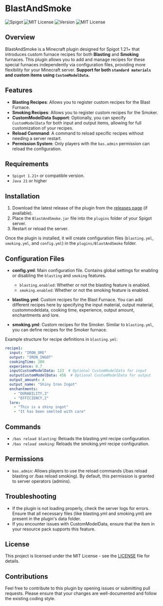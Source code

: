 # BlastAndSmoke
![Spigot](https://img.shields.io/badge/Spigot-1.21.x-yellow.svg)
![MIT License](https://img.shields.io/badge/PaperMC-1.21.x-blue.svg)
![Version](https://img.shields.io/badge/Version-1.0-gray.svg)
![MIT License](https://img.shields.io/badge/License-MIT-green.svg)
## Overview
BlastAndSmoke is a Minecraft plugin designed for Spigot 1.21+ that introduces custom furnace recipes for both **Blasting** and **Smoking** furnaces. This plugin allows you to add and manage recipes for these special furnaces independently via configuration files, providing more flexibility for your Minecraft server. **Support for both `standard materials` and custom items using `CustomModelData`.**

## Features
- **Blasting Recipes**: Allows you to register custom recipes for the Blast Furnace.
- **Smoking Recipes**: Allows you to register custom recipes for the Smoker.
- **CustomModelData Support**: Optionally, you can specify `CustomModelData` for both input and output items, allowing for full customization of your recipes.
- **Reload Command**: A command to reload specific recipes without needing a server restart.
- **Permission System**: Only players with the `bas.admin` permission can reload the configuration.

## Requirements
- `Spigot 1.21+` or compatible version.
- `Java 21` or higher
## Installation

1. Download the latest release of the plugin from the [releases page](https://github.com/CptGummiball/BlastAndSmoke/releases) (if available).
2. Place the `BlastAndSmoke.jar` file into the `plugins` folder of your Spigot server.
3. Restart or reload the server.

Once the plugin is installed, it will create configuration files (`blasting.yml`, `smoking.yml`, and `config.yml`) in the `plugins/BlastAndSmoke` folder.

## Configuration Files

- **config.yml**: Main configuration file. Contains global settings for enabling or disabling the `blasting` and `smoking` features.
    - `blasting.enabled`: Whether or not the blasting feature is enabled.
    - `smoking.enabled`: Whether or not the smoking feature is enabled.

- **blasting.yml**: Custom recipes for the Blast Furnace. You can add different recipes here by specifying the input material, output material, custommodeldata, cooking time, experience, output amount, enchantments and lore.

- **smoking.yml**: Custom recipes for the Smoker. Similar to `blasting.yml`, you can define recipes for the Smoker furnace.

Example structure for recipe definitions in `blasting.yml`:

```yaml
recipe1:
  input: "IRON_ORE"
  output: "IRON_INGOT"
  cookingTime: 200
  experience: 0.7
  inputCustomModelData: 123  # Optional CustomModelData for input
  outputCustomModelData: 456  # Optional CustomModelData for output
  output_amount: 4
  output_name: "Shiny Iron Ingot"
  enchantments:
    - "DURABILITY,3"
    - "EFFICIENCY,2"
  lore:
    - "This is a shiny ingot"
    - "It has been smelted with care"
````

## Commands
- `/bas reload blasting`: Reloads the blasting.yml recipe configuration.
- `/bas reload smoking`: Reloads the smoking.yml recipe configuration.

## Permissions
- `bas.admin`: Allows players to use the reload commands (/bas reload blasting or /bas reload smoking). By default, this permission is granted to server operators (admins).

## Troubleshooting
- If the plugin is not loading properly, check the server logs for errors. Ensure that all necessary files (like blasting.yml and smoking.yml) are present in the plugin's data folder.
- If you encounter issues with CustomModelData, ensure that the item in your resource pack supports this feature.

## License
This project is licensed under the MIT License - see the [LICENSE](LICENSE) file for details.

## Contributions
Feel free to contribute to this plugin by opening issues or submitting pull requests. Please ensure that your changes are well-documented and follow the existing coding style.